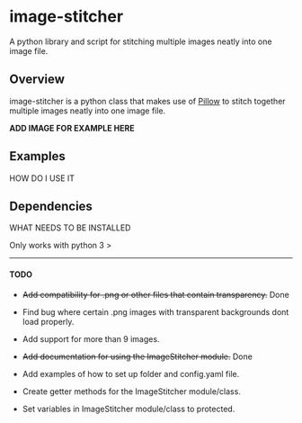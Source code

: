 # image-stitcher

A python library and script for stitching multiple images neatly into one image file.

## Overview

image-stitcher is a python class that makes use of [Pillow][link to pillow] to stitch together multiple images neatly into one image file.

**ADD IMAGE FOR EXAMPLE HERE**

## Examples

HOW DO I USE IT

## Dependencies

WHAT NEEDS TO BE INSTALLED

Only works with python 3 >

---

#### TODO

- ~~Add compatibility for .png or other files that contain transparency.~~ Done

- Find bug where certain .png images with transparent backgrounds dont load properly. 

- Add support for more than 9 images. 

- ~~Add documentation for using the ImageStitcher module.~~ Done

- Add examples of how to set up folder and config.yaml file. 

- Create getter methods for the ImageStitcher module/class.

- Set variables in ImageStitcher module/class to protected. 

[link to pillow]: http://pillow.readthedocs.io/en/3.1.x/index.html 